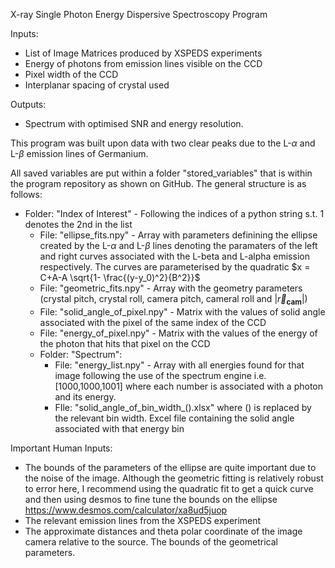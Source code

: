 X-ray Single Photon Energy Dispersive Spectroscopy Program

Inputs:
- List of Image Matrices produced by XSPEDS experiments
- Energy of photons from emission lines visible on the CCD
- Pixel width of the CCD
- Interplanar spacing of crystal used

Outputs:
- Spectrum with optimised SNR and energy resolution.

This program was built upon data with two clear peaks due to the L-$\alpha$ and L-$\beta$ emission lines of Germanium.

All saved variables are put within a folder "stored_variables" that is within the program 
repository as shown on GitHub. 
The general structure is as follows:
- Folder: "Index of Interest" - Following the indices of a python 
string s.t. 1 denotes the 2nd in the list
  - File: "ellipse_fits.npy" - Array with parameters definining the 
  ellipse created by the L-$\alpha$ and L-$\beta$ lines
  denoting the paramaters of the left and right curves associated with 
  the L-beta and L-alpha emission respectively. The 
  curves are parameterised by the quadratic $x = C+A-A \sqrt{1- \frac{(y-y_0)^2}{B^2}}$
  - File: "geometric_fits.npy" - Array with the geometry parameters (crystal pitch, crystal roll,
  camera pitch, cameral roll and $\left|\vec{r}_\textbf{cam}\right|$)
  - File: "solid_angle_of_pixel.npy" - Matrix with the values of solid angle associated
  with the pixel of the same index of the CCD
  - File: "energy_of_pixel.npy" - Matrix with the values of the energy of the photon
  that hits that pixel on the CCD
  - Folder: "Spectrum":
    - File: "energy_list.npy" - Array with all energies found for that image following 
    the use of the spectrum engine i.e. [1000,1000,1001] where each number is associated with 
    a photon and its energy. 
    - FIle: "solid_angle_of_bin_width_().xlsx" where () is replaced by the relevant bin width. Excel
    file containing the solid angle associated with that energy bin

Important Human Inputs:
- The bounds of the parameters of the ellipse are quite important 
due to the noise of the image. Although the geometric fitting is relatively
robust to error here, I recommend using the quadratic fit to get a quick curve
and then using desmos to fine tune the bounds on the ellipse https://www.desmos.com/calculator/xa8ud5juop
- The relevant emission lines from the XSPEDS experiment
- The approximate distances and theta polar coordinate of the image camera relative to the source.
The bounds of the geometrical parameters.